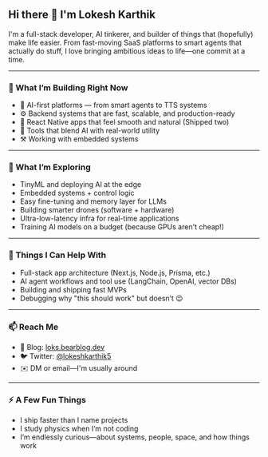 ## Hi there 👋 I'm Lokesh Karthik

I'm a full-stack developer, AI tinkerer, and builder of things that (hopefully) make life easier. From fast-moving SaaS platforms to smart agents that actually do stuff, I love bringing ambitious ideas to life—one commit at a time.

---

### 🚀 What I’m Building Right Now

- 🧠 AI-first platforms — from smart agents to TTS systems  
- ⚙️ Backend systems that are fast, scalable, and production-ready  
- 📱 React Native apps that feel smooth and natural (Shipped two)
- 🤖 Tools that blend AI with real-world utility
- ⚒︎  Working with embedded systems 

---

### 🌱 What I’m Exploring

- TinyML and deploying AI at the edge  
- Embedded systems + control logic  
- Easy fine-tuning and memory layer for LLMs
- Building smarter drones (software + hardware)  
- Ultra-low-latency infra for real-time applications  
- Training AI models on a budget (because GPUs aren't cheap!)

---

### 💬 Things I Can Help With

- Full-stack app architecture (Next.js, Node.js, Prisma, etc.)  
- AI agent workflows and tool use (LangChain, OpenAI, vector DBs)  
- Building and shipping fast MVPs  
- Debugging why "this should work" but doesn’t 😉

---

### 📫 Reach Me

- 📝 Blog: [loks.bearblog.dev](https://loks.bearblog.dev)  
- 🐦 Twitter: [@lokeshkarthik5](https://twitter.com/lokeshkarthik5)  
- ✉️ DM or email—I'm usually around

---

### ⚡ A Few Fun Things

- I ship faster than I name projects  
- I study physics when I’m not coding  
- I’m endlessly curious—about systems, people, space, and how things work  
